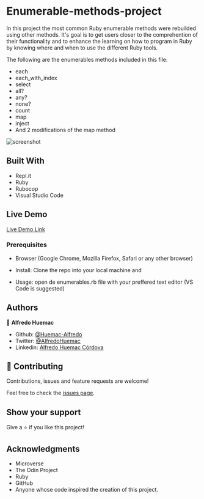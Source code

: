 # Enumerable-methods-project
In this project the most common Ruby enumerable methods were rebuilded using other methods. It's goal is  to get users closer to the comprehention of their functionality and to enhance the learning on how to program in Ruby by knowing where and when to use the different Ruby tools.  

The following are the enumerables methods included in this file:
- each
- each_with_index
- select
- all?
- any?
- none?
- count
- map
- inject
- And 2 modifications of the map method

![screenshot](https://github.com/Huemac-Alfredo/Enumerables-project/blob/code/Screen.PNG)

## Built With
- Repl.it
- Ruby
- Rubocop
- Visual Studio Code

## Live Demo

[Live Demo Link](https://repl.it/@huemacAlfredo/EnumerablesProject#main.rb)

### Prerequisites

- Browser (Google Chrome, Mozilla Firefox, Safari or any other browser)

- Install: Clone the repo into your local machine and 

- Usage: open de enumerables.rb file with your preffered text editor (VS Code is suggested)

## Authors

👤 **Alfredo Huemac**

- Github: [@Huemac-Alfredo](https://github.com/Huemac-Alfredo)
- Twitter: [@AlfredoHuemac](https://twitter.com/AlfredoHuemac)
- Linkedin: [Alfredo Huemac Córdova](https://www.linkedin.com/in/alfredo-huemac-c%C3%B3rdova-173b481b2/)

## 🤝 Contributing

Contributions, issues and feature requests are welcome!

Feel free to check the [issues page](https://github.com/Huemac-Alfredo/HTML-CSS-capstone-project/issues).

## Show your support

Give a ⭐️ if you like this project!

## Acknowledgments

- Microverse
- The Odin Project
- Ruby
- GitHub
- Anyone whose code inspired the creation of this project. 
